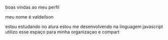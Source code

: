 boas vindas ao meu perfil

meu nome é valdeilson

estou estudando no alura
estou me desenvolvendo na linguagem javascript
utilizo esse espaço para minha organizaçao e compart
